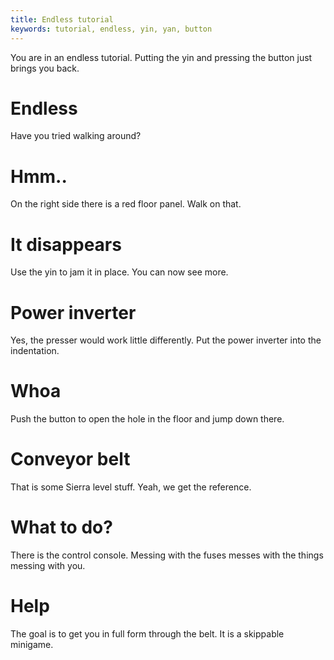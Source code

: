 ```yaml
---
title: Endless tutorial
keywords: tutorial, endless, yin, yan, button
---
```


You are in an endless tutorial. Putting the yin and pressing the button just brings you back.

# Endless
Have you tried walking around?

# Hmm..
On the right side there is a red floor panel. Walk on that.

# It disappears
Use the yin to jam it in place. You can now see more.

# Power inverter
Yes, the presser would work little differently. Put the power inverter into the indentation.

# Whoa
Push the button to open the hole in the floor and jump down there.

# Conveyor belt
That is some Sierra level stuff. Yeah, we get the reference.

# What to do?
There is the control console. Messing with the fuses messes with the things messing with you.

# Help
The goal is to get you in full form through the belt. It is a skippable minigame.

